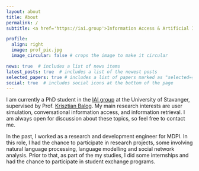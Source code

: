 ```yaml
---
layout: about
title: About
permalink: /
subtitle: <a href='https://iai.group'>Information Access & Artificial Intelligence (IAI) research group</a>, University of Stavanger

profile:
  align: right
  image: prof_pic.jpg
  image_circular: false # crops the image to make it circular

news: true  # includes a list of news items
latest_posts: true  # includes a list of the newest posts
selected_papers: true # includes a list of papers marked as "selected={true}"
social: true  # includes social icons at the bottom of the page
---
```


I am currently a PhD student in the [IAI group](https://iai.group) at the University of Stavanger, supervised by Prof. [Krisztian Balog](https://krisztianbalog.com). 
My main research interests are user simulation, conversational information access, and information retrieval. I am always open for discussion about these topics, so feel free to contact me.

In the past, I worked as a research and development engineer for MDPI. In this role, I had the chance to participate in research projects, some involving natural language processing, language modelling and social network analysis.
Prior to that, as part of the my studies, I did some internships and had the chance to participate in student exchange programs.

